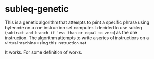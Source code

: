 # subleq-genetic

This is a genetic algorithm that attempts to print a specific phrase using bytecode on a one instruction set computer. I decided to use subleq (`subtract and branch if less than or equal to zero`) as the one instruction. The algorithm attempts to write a series of instructions on a virtual machine using this instruction set.

It works. For some definition of works.
